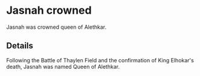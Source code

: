 # Jasnah crowned
Jasnah was crowned queen of Alethkar.

## Details
Following the Battle of Thaylen Field and the confirmation of King Elhokar's death, Jasnah was named Queen of Alethkar.
